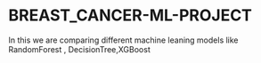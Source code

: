# BREAST_CANCER-ML-PROJECT
In this we are comparing different machine leaning models like RandomForest , DecisionTree,XGBoost 
